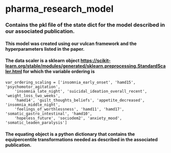 # pharma_research_model

### Contains the pkl file of the state dict for the model described in our associated publication. 

#### This model was created using our vulcan framework and the hyperparameters listed in the paper. 

#### The data scaler is a sklearn object https://scikit-learn.org/stable/modules/generated/sklearn.preprocessing.StandardScaler.html for which the variable ordering is     

```
var_ordering_scaling = ['insomnia_early_onset', 'hamd15', 'psychomotor_agitation', 
    'insomnia_late_night', 'suicidal_ideation_overall_recent', 'weight_loss_two_weeks', 
    'hamd14', 'guilt_thoughts_beliefs', 'appetite_decreased', 'insomnia_middle_night', 
    'feelings_of_worthlessness', 'hamd11', 'hamd17', 'somatic_gastro_intestinal', 'hamd10', 
    'hopeless_future', 'sociodem2', 'anxiety_mood', 'somatic_leaden_paralysis']
```

#### The equating object is a python dictionary that contains the equipercentile transformations needed as described in the associated publication.
